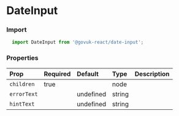 DateInput
=========

### Import
```js
  import DateInput from '@govuk-react/date-input';
```
<!-- STORY -->



### Properties
Prop | Required | Default | Type | Description
:--- | :------- | :------ | :--- | :----------
 `children` | true |  | node | 
 `errorText` |  | undefined | string | 
 `hintText` |  | undefined | string | 


